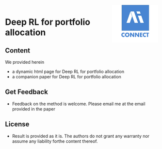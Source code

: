 <img src="Logo AI Square Connect.png" align="right" width="30%"/>

# Deep RL for portfolio allocation

## Content
We provided herein 

- a dynamic html page for Deep RL for portfolio allocation 
- a companion paper for Deep RL for portfolio allocation 

## Get Feedback
- Feedback on the method is welcome. Please email me at the email provided in the paper

## License
- Result is provided as it is. The authors do not grant any warranty nor assume any liability forthe content thereof. 
